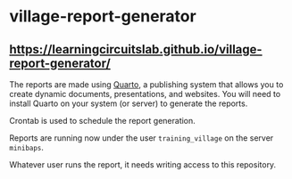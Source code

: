 # village-report-generator

## https://learningcircuitslab.github.io/village-report-generator/


The reports are made using [Quarto](https://quarto.org/), a publishing system that allows you to create dynamic documents, presentations, and websites.
You will need to install Quarto on your system (or server) to generate the reports.

Crontab is used to schedule the report generation.

Reports are running now under the user `training_village` on the server `minibaps`.

Whatever user runs the report, it needs writing access to this repository.